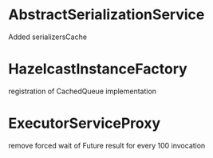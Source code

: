 # AbstractSerializationService

Added serializersCache

# HazelcastInstanceFactory

registration of CachedQueue implementation

# ExecutorServiceProxy

remove forced wait of Future result for every 100 invocation
